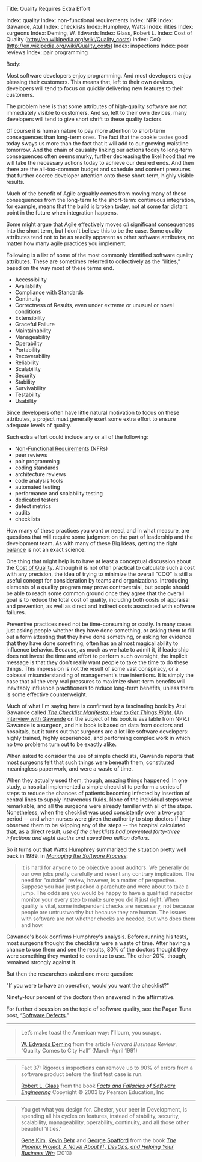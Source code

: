 Title:  Quality Requires Extra Effort

Index: quality
Index: non-functional requirements
Index: NFR
Index: Gawande, Atul
Index: checklists
Index: Humphrey, Watts
Index: ilities
Index: surgeons
Index: Deming, W. Edwards
Index: Glass, Robert L.
Index: Cost of Quality (http://en.wikipedia.org/wiki/Quality_costs)
Index: CoQ (http://en.wikipedia.org/wiki/Quality_costs)
Index: inspections
Index: peer reviews
Index: pair programming

Body:

Most software developers enjoy programming. And most developers enjoy pleasing their customers. This means that, left to their own devices, developers will tend to focus on quickly delivering new features to their customers.

The problem here is that some attributes of high-quality software are not immediately visible to customers. And so, left to their own devices, many developers will tend to give short shrift to these quality factors.

Of course it is human nature to pay more attention to short-term consequences than long-term ones. The fact that the cookie tastes good today sways us more than the fact that it will add to our growing waistline tomorrow. And the chain of causality linking our actions today to long-term consequences often seems murky, further decreasing the likelihood that we will take the necessary actions today to achieve our desired ends. And then there are the all-too-common budget and schedule and content pressures that further coerce developer attention onto these short-term, highly visible results.

Much of the benefit of Agile arguably comes from moving many of these consequences from the long-term to the short-term: continuous integration, for example, means that the build is broken today, not at some far distant point in the future when integration happens.

Some might argue that Agile effectively moves *all* significant consequences into the short term, but I don't believe this to be the case. Some quality attributes tend not to be as readily apparent as other software attributes, no matter how many agile practices you implement.

Following is a list of some of the most commonly identified software quality attributes. These are sometimes referred to collectively as the "ilities," based on the way most of these terms end.

* Accessibility
* Availability
* Compliance with Standards
* Continuity
* Correctness of Results, even under extreme or unusual or novel conditions
* Extensibility
* Graceful Failure
* Maintainability
* Manageability
* Operability
* Portability
* Recoverability
* Reliability
* Scalability
* Security
* Stability
* Survivability
* Testability
* Usability

Since developers often have little natural motivation to focus on these attributes, a project must generally exert some extra effort to ensure adequate levels of quality.

Such extra effort could include any or all of the following:

* <a href="https://en.wikipedia.org/wiki/Non-functional_requirement" target="ref">Non-Functional Requirements</a> (NFRs)
* peer reviews
* pair programming
* coding standards
* architecture reviews
* code analysis tools
* automated testing
* performance and scalability testing
* dedicated testers
* defect metrics
* audits
* checklists

How many of these practices you want or need, and in what measure, are questions that will require some judgment on the part of leadership and the development team. As with many of these Big Ideas, getting the right [balance][] is not an exact science.

One thing that might help is to have at least a conceptual discussion about the <a href="http://en.wikipedia.org/wiki/Quality_costs" target="ref">Cost of Quality</a>. Although it is not often practical to calculate such a cost with any precision, the idea of trying to minimize the overall "COQ" is still a useful concept for consideration by teams and organizations. Introducing elements of a quality program may prove controversial, but people should be able to reach some common ground once they agree that the overall goal is to reduce the total cost of quality, including both costs of appraisal and prevention, as well as direct and indirect costs associated with software failures.

Preventive practices need not be time-consuming or costly. In many cases just asking people whether they have done something, or asking them to fill out a form attesting that they have done something, or asking for evidence that they have done something, often has an almost magical ability to influence behavior. Because, as much as we hate to admit it, if leadership does not invest the time and effort to perform such oversight, the implicit message is that they don't really want people to take the time to do these things. This impression is not the result of some vast conspiracy, or a colossal misunderstanding of management's true intentions. It is simply the case that all the very real pressures to maximize short-term benefits will inevitably influence practitioners to reduce long-term benefits, unless there is some effective counterweight.

Much of what I'm saying here is confirmed by a fascinating book by Atul Gawande called <cite>[The Checklist Manifesto: How to Get Things Right][gawande-2011]</cite>. (An <a href="http://www.npr.org/templates/story/story.php?storyId=122226184" target="ref">interview with Gawande</a> on the subject of his book is available from NPR.) Gawande is a surgeon, and his book is based on data from doctors and hospitals, but it turns out that surgeons are a lot like software developers: highly trained, highly experienced, and performing complex work in which no two problems turn out to be exactly alike.

When asked to consider the use of simple checklists, Gawande reports that most surgeons felt that such things were beneath them, constituted meaningless paperwork, and were a waste of time.

When they actually used them, though, amazing things happened. In one study, a hospital implemented a simple checklist to perform a series of steps to reduce the chances of patients becoming infected by insertion of central lines to supply intravenous fluids. None of the individual steps were remarkable, and all the surgeons were already familiar with all of the steps. Nonetheless, when the checklist was used consistently over a two-year period -- and when nurses were given the authority to stop doctors if they observed them to be skipping any of the steps -- the hospital calculated that, as a direct result, *use of the checklists had prevented forty-three infections and eight deaths and saved two million dollars*.

So it turns out that <a href="http://en.wikipedia.org/wiki/Watts_Humphrey" target="ref">Watts Humphrey</a> summarized the situation pretty well back in 1989, in <cite>[Managing the Software Process][humphrey-1989]</cite>:

> It is hard for anyone to be objective about auditors. We generally do our own jobs pretty carefully and resent any contrary implication. The need for "outside" review, however, is a matter of perspective. Suppose you had just packed a parachute and were about to take a jump. The odds are you would be happy to have a qualified inspector monitor your every step to make sure you did it just right. When quality is vital, some independent checks are necessary, not because people are untrustworthy but because they are human. The issues with software are not whether checks are needed, but who does them and how.

Gawande's book confirms Humphrey's analysis. Before running his tests, most surgeons thought the checklists were a waste of time. After having a chance to use them and see the results, 80% of the doctors thought they were something they wanted to continue to use. The other 20%, though, remained strongly against it.

But then the researchers asked one more question:

"If you were to have an operation, would you want the checklist?"

Ninety-four percent of the doctors then answered in the affirmative.

For further discussion on the topic of software quality, see the Pagan Tuna post, &ldquo;<a href="http://www.pagantuna.com/posts/software-defects.html" target="ref">Software Defects</a>.&rdquo;

----

<blockquote>
<p>
Let&#8217;s make toast the American way: I&#8217;ll burn, you scrape.</p>

<footer>
<a href="http://en.wikipedia.org/wiki/W._Edwards_Deming" target="ref">W. Edwards Deming</a> from the article <cite>Harvard Business Review</cite>, &#8221;Quality Comes to City Hall&#8221; (March-April 1991)
</footer>
</blockquote>

----

<blockquote>
<p>
Fact 37: Rigorous inspections can remove up to 90% of errors from a software product before the first test case is run.</p>

<footer>
<a href="http://en.wikipedia.org/wiki/Robert_L._Glass">Robert L. Glass</a> from the book <cite><a href="bibliography.html#glass-2003">Facts and Fallacies of Software Engineering</a></cite> Copyright &copy; 2003 by Pearson Education, Inc
</footer>
</blockquote>

----

<blockquote>
<p>
You get what you design for. Chester, your peer in Development, is spending all his cycles on features, instead of stability, security, scalability, manageability, operability, continuity, and all those other beautiful &#8216;ilities.&#8217; </p>

<footer>
<a href="http://en.wikipedia.org/wiki/Gene_Kim">Gene Kim</a>, <a href="http://en.wikipedia.org/wiki/Kevin_Behr">Kevin Behr</a> and <a href="http://en.wikipedia.org/wiki/George_Spafford">George Spafford</a> from the book <cite><a href="bibliography.html#kim-et-al-2013">The Phoenix Project: A Novel About IT, DevOps, and Helping Your Business Win</a></cite> (2013)
</footer>
</blockquote>

[balance]: software-development-is-a-balancing-act.html
[gawande-2011]: bibliography.html#gawande-2011
[humphrey-1989]: bibliography.html#humphrey-1989
[wrong]: consider-what-might-go-wrong.html



